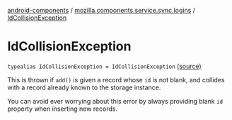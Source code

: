 [android-components](../index.md) / [mozilla.components.service.sync.logins](index.md) / [IdCollisionException](./-id-collision-exception.md)

# IdCollisionException

`typealias IdCollisionException = IdCollisionException` [(source)](https://github.com/mozilla-mobile/android-components/blob/master/components/service/sync-logins/src/main/java/mozilla/components/service/sync/logins/AsyncLoginsStorage.kt#L69)

This is thrown if `add()` is given a record whose `id` is not blank, and
collides with a record already known to the storage instance.

You can avoid ever worrying about this error by always providing blank
`id` property when inserting new records.

